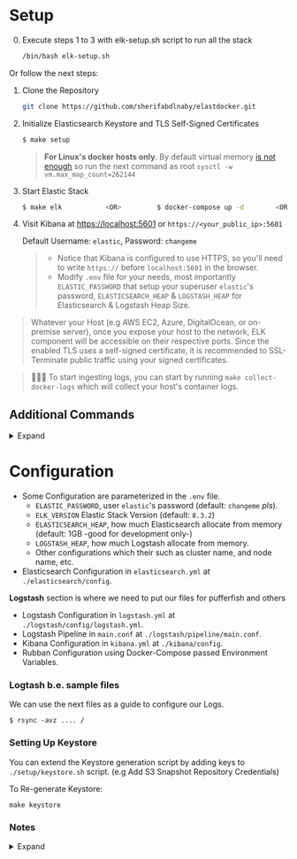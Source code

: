 # Setup

0. Execute steps 1 to 3 with elk-setup.sh script to run all the stack
     ```bash
     /bin/bash elk-setup.sh
     ```

Or follow the next steps:

1. Clone the Repository
     ```bash
     git clone https://github.com/sherifabdlnaby/elastdocker.git
     ```
2. Initialize Elasticsearch Keystore and TLS Self-Signed Certificates
    ```bash
    $ make setup
    ```
    > **For Linux's docker hosts only**. By default virtual memory [is not enough](https://www.elastic.co/guide/en/elasticsearch/reference/current/vm-max-map-count.html) so run the next command as root `sysctl -w vm.max_map_count=262144`
3. Start Elastic Stack
    ```bash
    $ make elk           <OR>         $ docker-compose up -d		<OR>		$ docker compose up -d
    ```
4. Visit Kibana at [https://localhost:5601](https://localhost:5601) or `https://<your_public_ip>:5601`

    Default Username: `elastic`, Password: `changeme`

    > - Notice that Kibana is configured to use HTTPS, so you'll need to write `https://` before `localhost:5601` in the browser.
    > - Modify `.env` file for your needs, most importantly `ELASTIC_PASSWORD` that setup your superuser `elastic`'s password, `ELASTICSEARCH_HEAP` & `LOGSTASH_HEAP` for Elasticsearch & Logstash Heap Size.
    
> Whatever your Host (e.g AWS EC2, Azure, DigitalOcean, or on-premise server), once you expose your host to the network, ELK component will be accessible on their respective ports. Since the enabled TLS uses a self-signed certificate, it is recommended to SSL-Terminate public traffic using your signed certificates. 

> 🏃🏻‍♂️ To start ingesting logs, you can start by running `make collect-docker-logs` which will collect your host's container logs.

## Additional Commands

<details><summary>Expand</summary>
<p>

#### To Start Monitoring and Prometheus Exporters
```shell
$ make monitoring
```
#### To Start Tools
```shell
$ make tools
```
#### To Ship Docker Container Logs to ELK 
```shell
$ make collect-docker-logs
```
#### To Start **Elastic Stack, Tools and Monitoring**
```
$ make all
```
#### To Start 2 Extra Elasticsearch nodes (recommended for experimenting only)
```shell
$ make nodes
```
#### To Rebuild Images
```shell
$ make build
```
#### Bring down the stack.
```shell
$ make down
```

#### Reset everything, Remove all containers, and delete **DATA**!
```shell
$ make prune
```

</p>
</details>

# Configuration

* Some Configuration are parameterized in the `.env` file.
  * `ELASTIC_PASSWORD`, user `elastic`'s password (default: `changeme` _pls_).
  * `ELK_VERSION` Elastic Stack Version (default: `8.3.2`)
  * `ELASTICSEARCH_HEAP`, how much Elasticsearch allocate from memory (default: 1GB -good for development only-)
  * `LOGSTASH_HEAP`, how much Logstash allocate from memory.
  * Other configurations which their such as cluster name, and node name, etc.
* Elasticsearch Configuration in `elasticsearch.yml` at `./elasticsearch/config`.

**Logstash** section is where we need to put our files for pufferfish and others

* Logstash Configuration in `logstash.yml` at `./logstash/config/logstash.yml`.
* Logstash Pipeline in `main.conf` at `./logstash/pipeline/main.conf`.
* Kibana Configuration in `kibana.yml` at `./kibana/config`.
* Rubban Configuration using Docker-Compose passed Environment Variables.

### Logtash b.e. sample files

We can use the next files as a guide to configure our Logs.

```shell
$ rsync -avz .... /
```


### Setting Up Keystore

You can extend the Keystore generation script by adding keys to `./setup/keystore.sh` script. (e.g Add S3 Snapshot Repository Credentials)

To Re-generate Keystore:
```
make keystore
```

### Notes
<details><summary>Expand</summary>
<p>



- ⚠️ Elasticsearch HTTP layer is using SSL, thus mean you need to configure your elasticsearch clients with the `CA` in `secrets/certs/ca/ca.crt`, or configure client to ignore SSL Certificate Verification (e.g `--insecure` in `curl`).

- Adding Two Extra Nodes to the cluster will make the cluster depending on them and won't start without them again.

- Makefile is a wrapper around `Docker-Compose` commands, use `make help` to know every command.

- Elasticsearch will save its data to a volume named `elasticsearch-data`

- Elasticsearch Keystore (that contains passwords and credentials) and SSL Certificate are generated in the `./secrets` directory by the setup command.

- Make sure to run `make setup` if you changed `ELASTIC_PASSWORD` and to restart the stack afterwards.

- For Linux Users it's recommended to set the following configuration (run as `root`)
    ```
    sysctl -w vm.max_map_count=262144
    ```
    By default, Virtual Memory [is not enough](https://www.elastic.co/guide/en/elasticsearch/reference/current/vm-max-map-count.html).

---------------------------

![Intro](https://user-images.githubusercontent.com/16992394/156664447-c24c49f4-4282-4d6a-81a7-10743cfa384e.png)
![Alerting](https://user-images.githubusercontent.com/16992394/156664848-d14f5e58-8f80-497d-a841-914c05a4b69c.png)
![Maps](https://user-images.githubusercontent.com/16992394/156664562-d38e11ee-b033-4b91-80bd-3a866ad65f56.png)
![ML](https://user-images.githubusercontent.com/16992394/156664695-5c1ed4a7-82f3-47a6-ab5c-b0ce41cc0fbe.png)

# Working with Elastic APM

After completing the setup step, you will notice a container named apm-server which gives you deeper visibility into your applications and can help you to identify and resolve root cause issues with correlated traces, logs, and metrics.

## Authenticating with Elastic APM

In order to authenticate with Elastic APM, you will need the following:

- The value of `ELASTIC_APM_SECRET_TOKEN` defined in `.env` file as we have [secret token](https://www.elastic.co/guide/en/apm/guide/master/secret-token.html) enabled by default
- The ability to reach port `8200`
- Install elastic apm client in your application e.g. for NodeJS based applications you need to install [elastic-apm-node](https://www.elastic.co/guide/en/apm/agent/nodejs/master/typescript.html)
- Import the package in your application and call the start function, In case of NodeJS based application you can do the following:

```
const apm = require('elastic-apm-node').start({
  serviceName: 'foobar',
  secretToken: process.env.ELASTIC_APM_SECRET_TOKEN,
  
  // https is enabled by default as per elastdocker configuration
  serverUrl: 'https://localhost:8200',
})
```
> Make sure that the agent is started before you require any other modules in your Node.js application - i.e. before express, http, etc. as mentioned in [Elastic APM Agent - NodeJS initialization](https://www.elastic.co/guide/en/apm/agent/nodejs/master/express.html#express-initialization)

For more details or other languages you can check the following:
- [APM Agents in different languages](https://www.elastic.co/guide/en/apm/agent/index.html)

# Monitoring The Cluster

### Via Self-Monitoring

Head to Stack Monitoring tab in Kibana to see cluster metrics for all stack components.

![Overview](https://user-images.githubusercontent.com/16992394/156664539-cc7e1a69-f1aa-4aca-93f6-7aedaabedd2c.png)
![Moniroting](https://user-images.githubusercontent.com/16992394/156664647-78cfe2af-489d-4c35-8963-9b0a46904cf7.png)

> In Production, cluster metrics should be shipped to another dedicated monitoring cluster.

### Via Prometheus Exporters
If you started Prometheus Exporters using `make monitoring` command. Prometheus Exporters will expose metrics at the following ports.

| **Prometheus Exporter**      | **Port**     | **Recommended Grafana Dashboard**                                         |
|--------------------------    |----------    |------------------------------------------------  |
| `elasticsearch-exporter`     | `9114`       | [Elasticsearch by Kristian Jensen](https://grafana.com/grafana/dashboards/4358)                                                |
| `logstash-exporter`          | `9304`       | [logstash-monitoring by dpavlos](https://github.com/dpavlos/logstash-monitoring)                                               |

![Metrics](https://user-images.githubusercontent.com/16992394/78685076-89a58900-78f1-11ea-959b-ce374fe51500.jpg)

# License
[MIT License](https://raw.githubusercontent.com/sherifabdlnaby/elastdocker/master/LICENSE)
Copyright (c) 2022 Sherif Abdel-Naby
</details>